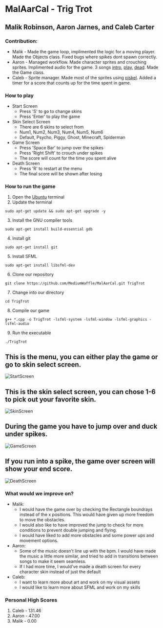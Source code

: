 # MalAarCal - Trig Trot
  
<!--Partners and contribution-->
## Malik Robinson, Aaron Jarnes, and Caleb Carter
### Contribution:
* Malik - Made the game loop, implimented the logic for a moving player. Made the Objects class. Fixed bugs where spikes dont spawn correctly. 
* Aaron - Managed workflow. Made character sprites and crouching sprites. Implimented audio for the game. 3 songs [intro](https://www.youtube.com/watch?v=EpWHqdy6Tug), [play](https://www.youtube.com/watch?v=Pb6KyewC_Vg), [dead](https://www.youtube.com/watch?v=hdflkAQ3Qv0). Made the Game class. 
* Caleb - Sprite manager. Made most of the sprites using [piskel](https://www.piskelapp.com). Added a timer for a score that counts up for the time spent in game.
  
<!--How to play-->
### How to play
* Start Screen
  * Press 'S' to go to change skins
  * Press 'Enter' to play the game
* Skin Select Screen
  * There are 6 skins to select from
  * Num1, Num2, Num3, Num4, Num5, Num6
  * Default, Psycho, Piggy, Ghost, Minecraft, Spiderman
* Game Screen
  * Press 'Space Bar' to jump over the spikes
  * Press 'Right Shift' to crouch under spikes
  * The score will count for the time you spent alive
* Death Screen
  * Press 'R' to restart at the menu
  * The final score will be shown after losing
  
<!--How to download, compile, and run the game-->
### How to run the game
1. Open the [Ubuntu](https://ubuntu.com/) terminal
2. Update the terminal
```
sudo apt-get update && sudo apt-get upgrade -y
```
3. Install the GNU compiler tools
```
sudo apt-get install build-essential gdb
```
4. Install git
```
sudo apt-get install git
```
5. Install SFML
```
sudo apt-get install libsfml-dev
```
6. Clone our repository
```
git clone https://github.com/MediumWaffle/MalAarCal.git TrigTrot
```
7. Change into our directory
```
cd TrigTrot
```
8. Compile our game
```
g++ *.cpp -o TrigTrot -lsfml-system -lsfml-window -lsfml-graphics -lsfml-audio
```
9. Run the executable
```
./TrigTrot
```
  
<!--Screen Shots and explaining-->
## This is the menu, you can either play the game or go to skin select screen.  
![StartScreen][StS]  
## This is the skin select screen, you can chose 1-6 to pick out your favorite skin.  
![SkinScreen][SkS]  
## During the game you have to jump over and duck under spikes.  
![GameScreen][GS]  
## If you run into a spike, the game over screen will show your end score.  
![DeathScreen][DS]  
  
<!--What we would improve on-->
### What would we improve on?
* Malik:  
  * I would have the game over by checking the Rectangle boundrays instead of the x positions. This would have given up more freedom to move the obstacles.  
  * I would also like to have improved the jump to check for more conditions to prevent double jumping and flying.  
  * I would have liked to add more obstacles and some power ups and movement options.  
* Aaron:  
  * Some of the music doesn't line up with the bpm. I would have made the music a little more similar, and tried to add in transitions between songs to make it seem seamless. 
  * If I had more time, I would've made a death screen for every character skin instead of just the default
* Caleb:  
  * I want to learn more about art and work on my visual assets
  * I would like to learn more about SFML and work on my skills
  
### Personal High Scores
1. Caleb - 131.46  
2. Aaron - 47.00  
3. Malik - 0.00  


[StS]: https://cdn.discordapp.com/attachments/882030604437323827/1049470906411536424/Screen_Shot_2022-12-05_at_3.38.18_PM.png
[SkS]: https://cdn.discordapp.com/attachments/882030604437323827/1049470906742882485/Screen_Shot_2022-12-05_at_3.38.26_PM.png
[GS]: https://cdn.discordapp.com/attachments/882030604437323827/1049470907116159106/Screen_Shot_2022-12-05_at_3.38.53_PM.png
[DS]: https://cdn.discordapp.com/attachments/882030604437323827/1049470907422363819/Screen_Shot_2022-12-05_at_3.39.00_PM.png